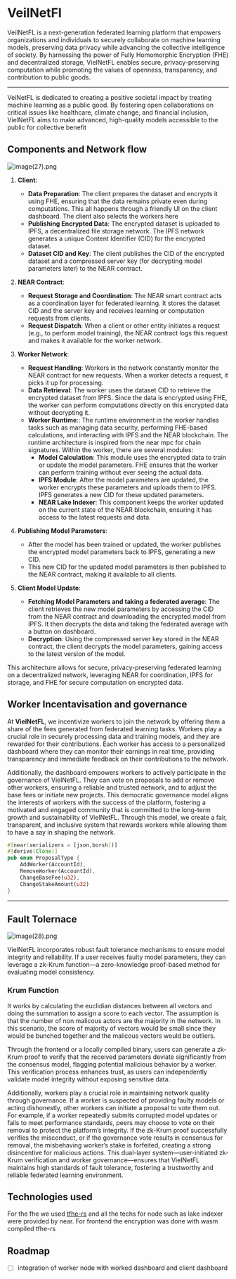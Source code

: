 # VeilNetFl
VeilNetFL is a next-generation federated learning platform that empowers organizations and individuals to securely collaborate on machine learning models, preserving data privacy while advancing the collective intelligence of society. By harnessing the power of Fully Homomorphic Encryption (FHE) and decentralized storage, VielNetFL enables secure, privacy-preserving computation while promoting the values of openness, transparency, and contribution to public goods.
****
VeiNetFL is dedicated to creating a positive societal impact by treating machine learning as a public good. By fostering open collaborations on critical issues like healthcare, climate change, and financial inclusion, VielNetFL aims to make advanced, high-quality models accessible to the public for collective benefit

## Components and Network flow

![image(27).png](https://cdn.dorahacks.io/static/files/19305ef774024b9e11ccf9c4769929db.png)


1. **Client**:
   - **Data Preparation**: The client prepares the dataset and encrypts it using FHE, ensuring that the data remains private even during computations. This all happens through a friendly UI on the client dashboard. The client also selects the workers here
   - **Publishing Encrypted Data**: The encrypted dataset is uploaded to IPFS, a decentralized file storage network. The IPFS network generates a unique Content Identifier (CID) for the encrypted dataset.
   - **Dataset CID and Key**: The client publishes the CID of the encrypted dataset and a compressed server key (for decrypting model parameters later) to the NEAR contract.

1. **NEAR Contract**:
   - **Request Storage and Coordination**: The NEAR smart contract acts as a coordination layer for federated learning. It stores the dataset CID and the server key and receives learning or computation requests from clients.
   - **Request Dispatch**: When a client or other entity initiates a request (e.g., to perform model training), the NEAR contract logs this request and makes it available for the worker network.

1. **Worker Network**:
   - **Request Handling**: Workers in the network constantly monitor the NEAR contract for new requests. When a worker detects a request, it picks it up for processing.
   - **Data Retrieval**: The worker uses the dataset CID to retrieve the encrypted dataset from IPFS. Since the data is encrypted using FHE, the worker can perform computations directly on this encrypted data without decrypting it.
   - **Worker Runtime**::  The runtime environment in the worker handles tasks such as managing data security, performing FHE-based calculations, and interacting with IPFS and the NEAR blockchain. The runtime architecture is inspired from the near mpc for chain signatures. Within the worker, there are several modules:
     - **Model Calculation**: This module uses the encrypted data to train or update the model parameters. FHE ensures that the worker can perform training without ever seeing the actual data.
     - **IPFS Module**: After the model parameters are updated, the worker encrypts these parameters and uploads them to IPFS. IPFS generates a new CID for these updated parameters.
     - **NEAR Lake Indexer**: This component keeps the worker updated on the current state of the NEAR blockchain, ensuring it has access to the latest requests and data.


1. **Publishing Model Parameters**:
   - After the model has been trained or updated, the worker publishes the encrypted model parameters back to IPFS, generating a new CID.
   - This new CID for the updated model parameters is then published to the NEAR contract, making it available to all clients.

1. **Client Model Update**:
   - **Fetching Model Parameters and taking a federated average**: The client retrieves the new model parameters by accessing the CID from the NEAR contract and downloading the encrypted model from IPFS. It then decrypts the data and taking the federated average with a button on dashboard.
   - **Decryption**: Using the compressed server key stored in the NEAR contract, the client decrypts the model parameters, gaining access to the latest version of the model.


This architecture allows for secure, privacy-preserving federated learning on a decentralized network, leveraging NEAR for coordination, IPFS for storage, and FHE for secure computation on encrypted data.


## Worker Incentavisation and governance

At **VielNetFL**, we incentivize workers to join the network by offering them a share of the fees generated from federated learning tasks. Workers play a crucial role in securely processing data and training models, and they are rewarded for their contributions. Each worker has access to a personalized dashboard where they can monitor their earnings in real time, providing transparency and immediate feedback on their contributions to the network. 

Additionally, the dashboard empowers workers to actively participate in the governance of VielNetFL. They can vote on proposals to add or remove other workers, ensuring a reliable and trusted network, and to adjust the base fees or initiate new projects. This democratic governance model aligns the interests of workers with the success of the platform, fostering a motivated and engaged community that is committed to the long-term growth and sustainability of VielNetFL. Through this model, we create a fair, transparent, and inclusive system that rewards workers while allowing them to have a say in shaping the network.
```rust
#[near(serializers = [json,borsh])]
#[derive(Clone)]
pub enum ProposalType {
    AddWorker(AccountId),
    RemoveWorker(AccountId),
    ChangeBaseFee(u32),
    ChangeStakeAmount(u32)
}
```
****
##  Fault Tolernace

![image(28).png](https://cdn.dorahacks.io/static/files/1930601615c8e048c837302482ca32e7.png)

VielNetFL incorporates robust fault tolerance mechanisms to ensure model integrity and reliability. If a user receives faulty model parameters, they can leverage a zk-Krum function—a zero-knowledge proof-based method for evaluating model consistency. 

### Krum Function
It works by calculating the euclidian distances between all vectors and doing the summation to assign a score to each vector. The assumption is that the number of non malicous actors are the majority in the network. In this scenario, the score of majority of vectors would be small since they would be bunched together and the malicous vectors would be outliers. 

Through the frontend or a locally compiled binary, users can generate a zk-Krum proof to verify that the received parameters deviate significantly from the consensus model, flagging potential malicious behavior by a worker. This verification process enhances trust, as users can independently validate model integrity without exposing sensitive data.

Additionally, workers play a crucial role in maintaining network quality through governance. If a worker is suspected of providing faulty models or acting dishonestly, other workers can initiate a proposal to vote them out. For example, if a worker repeatedly submits corrupted model updates or fails to meet performance standards, peers may choose to vote on their removal to protect the platform’s integrity. If the zk-Krum proof successfully verifies the misconduct, or if the governance vote results in consensus for removal, the misbehaving worker’s stake is forfeited, creating a strong disincentive for malicious actions. This dual-layer system—user-initiated zk-Krum verification and worker governance—ensures that VielNetFL maintains high standards of fault tolerance, fostering a trustworthy and reliable federated learning environment. 

## Technologies used

For the fhe we used [tfhe-rs](https://github.com/zama-ai/tfhe-rs]) and all the techs for node such as lake indexer were provided by near.
For frontend the encryption was done with wasm compiled tfhe-rs


## Roadmap
- [ ] integration of worker node with worked dashboard and client dashboard

